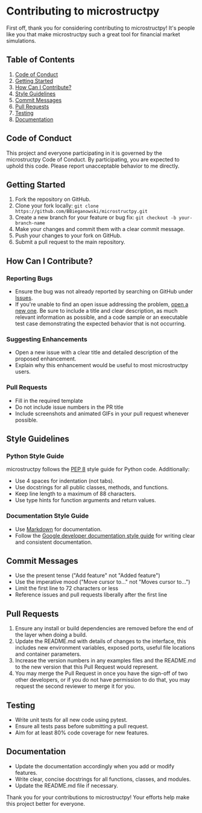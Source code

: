 # Contributing to microstructpy

First off, thank you for considering contributing to microstructpy! It's people like you that make microstructpy such a great tool for financial market simulations.

## Table of Contents

1. [Code of Conduct](#code-of-conduct)
2. [Getting Started](#getting-started)
3. [How Can I Contribute?](#how-can-i-contribute)
4. [Style Guidelines](#style-guidelines)
5. [Commit Messages](#commit-messages)
6. [Pull Requests](#pull-requests)
7. [Testing](#testing)
8. [Documentation](#documentation)

## Code of Conduct

This project and everyone participating in it is governed by the microstructpy Code of Conduct. By participating, you are expected to uphold this code. Please report unacceptable behavior to me directly.

## Getting Started

1. Fork the repository on GitHub.
2. Clone your fork locally: `git clone https://github.com/BBieganowski/microstructpy.git`
3. Create a new branch for your feature or bug fix: `git checkout -b your-branch-name`
4. Make your changes and commit them with a clear commit message.
5. Push your changes to your fork on GitHub.
6. Submit a pull request to the main repository.

## How Can I Contribute?

### Reporting Bugs

- Ensure the bug was not already reported by searching on GitHub under [Issues](https://github.com/your-username/microstructpy/issues).
- If you're unable to find an open issue addressing the problem, [open a new one](https://github.com/your-username/microstructpy/issues/new). Be sure to include a title and clear description, as much relevant information as possible, and a code sample or an executable test case demonstrating the expected behavior that is not occurring.

### Suggesting Enhancements

- Open a new issue with a clear title and detailed description of the proposed enhancement.
- Explain why this enhancement would be useful to most microstructpy users.

### Pull Requests

- Fill in the required template
- Do not include issue numbers in the PR title
- Include screenshots and animated GIFs in your pull request whenever possible.

## Style Guidelines

### Python Style Guide

microstructpy follows the [PEP 8](https://www.python.org/dev/peps/pep-0008/) style guide for Python code. Additionally:

- Use 4 spaces for indentation (not tabs).
- Use docstrings for all public classes, methods, and functions.
- Keep line length to a maximum of 88 characters.
- Use type hints for function arguments and return values.

### Documentation Style Guide

- Use [Markdown](https://guides.github.com/features/mastering-markdown/) for documentation.
- Follow the [Google developer documentation style guide](https://developers.google.com/style) for writing clear and consistent documentation.

## Commit Messages

- Use the present tense ("Add feature" not "Added feature")
- Use the imperative mood ("Move cursor to..." not "Moves cursor to...")
- Limit the first line to 72 characters or less
- Reference issues and pull requests liberally after the first line

## Pull Requests

1. Ensure any install or build dependencies are removed before the end of the layer when doing a build.
2. Update the README.md with details of changes to the interface, this includes new environment variables, exposed ports, useful file locations and container parameters.
3. Increase the version numbers in any examples files and the README.md to the new version that this Pull Request would represent.
4. You may merge the Pull Request in once you have the sign-off of two other developers, or if you do not have permission to do that, you may request the second reviewer to merge it for you.

## Testing

- Write unit tests for all new code using pytest.
- Ensure all tests pass before submitting a pull request.
- Aim for at least 80% code coverage for new features.

## Documentation

- Update the documentation accordingly when you add or modify features.
- Write clear, concise docstrings for all functions, classes, and modules.
- Update the README.md file if necessary.

Thank you for your contributions to microstructpy! Your efforts help make this project better for everyone.